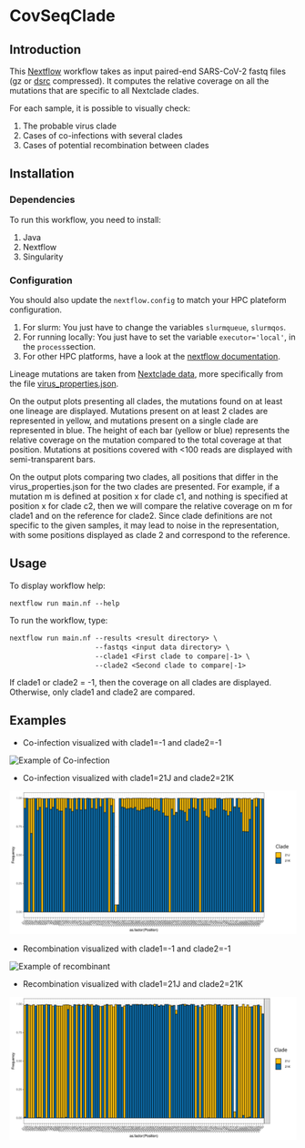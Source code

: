 # CovSeqClade


## Introduction

This [Nextflow](https://www.nextflow.io/) workflow takes as input paired-end SARS-CoV-2 fastq files (gz or [dsrc](https://pubmed.ncbi.nlm.nih.gov/24747219/) compressed). It computes the relative coverage on all the mutations that are specific to all Nextclade clades.

For each sample, it is possible to visually check:

1) The probable virus clade
2) Cases of co-infections with several clades
3) Cases of potential recombination between clades

## Installation

### Dependencies

To run this workflow, you need to install:

1) Java
2) Nextflow
3) Singularity

### Configuration

You should also update the `nextflow.config` to match your HPC plateform configuration.

1) For slurm: You just have to change the variables  `slurmqueue`, `slurmqos`.
2) For running locally: You just have to set the variable `executor='local'`, in the `process`section.
3) For other HPC platforms, have a look at the [nextflow documentation](https://www.nextflow.io/docs/latest/executor.html). 

Lineage mutations are taken from [Nextclade data](https://github.com/nextstrain/nextclade_data/), more specifically from the file [virus_properties.json](https://github.com/nextstrain/nextclade_data/blob/master/data/datasets/sars-cov-2/references/MN908947/versions/2022-04-08T12:00:00Z/files/virus_properties.json).

On the output plots presenting all clades, the mutations found on at least one lineage are displayed. Mutations present on at least 2 clades are represented in yellow, and mutations present on a single clade are represented in blue. The height of each bar (yellow or blue) represents the relative coverage on the mutation compared to the total coverage at that position. Mutations at positions covered with <100 reads are displayed with semi-transparent bars.

On the output plots comparing two clades, all positions that differ in the virus_properties.json for the two clades are presented. For example, if a mutation m is defined at position x for clade c1, and nothing is specified at position x for clade c2, then we will compare the relative coverage on m for clade1 and on the reference for clade2. Since clade definitions are not specific to the given samples, it may lead to noise in the representation, with some positions displayed as clade 2 and correspond to the reference.

## Usage

To display workflow help:

```
nextflow run main.nf --help
```

To run the workflow, type:

```
nextflow run main.nf --results <result directory> \
                     --fastqs <input data directory> \
                     --clade1 <First clade to compare|-1> \
                     --clade2 <Second clade to compare|-1>
```

If clade1 or clade2 = -1, then the coverage on all clades are displayed. Otherwise, only clade1 and clade2 are compared.

## Examples

- Co-infection visualized with clade1=-1 and clade2=-1

![Example of Co-infection](imgs/sample1_coinfection.svg)

- Co-infection visualized with clade1=21J and clade2=21K

![Example of Co-infection](imgs/sample1_coinfection_pair.svg)

- Recombination visualized with clade1=-1 and clade2=-1

![Example of recombinant](imgs/sample2_recombination.svg)

- Recombination visualized with clade1=21J and clade2=21K

![Example of recombinant](imgs/sample2_recombination_pair.svg)
